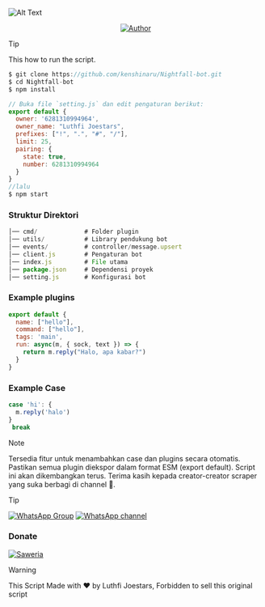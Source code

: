 ![Alt Text](https://files.catbox.moe/7rd8t5.jpg)
<p align="center">
<a href="https://github.com/kenshinaru"><img title="Author" src="https://img.shields.io/badge/Creator-Luthfi Joestars-red.svg?style=for-the-badge&logo=github"></a>
</p>

> [!TIP]
> This how to run the script.
```js
$ git clone https://github.com/kenshinaru/Nightfall-bot.git
$ cd Nightfall-bot
$ npm install

// Buka file `setting.js` dan edit pengaturan berikut:  
export default {
  owner: '6281310994964',
  owner_name: "Luthfi Joestars",
  prefixes: ["!", ".", "#", "/"],
  limit: 25,
  pairing: {
    state: true,
    number: 6281310994964
  }
}
//lalu
$ npm start
```

### Struktur Direktori
```js
│── cmd/             # Folder plugin
│── utils/           # Library pendukung bot
│── events/          # controller/message.upsert
│── client.js        # Pengaturan bot
│── index.js         # File utama
│── package.json     # Dependensi proyek
│── setting.js       # Konfigurasi bot
```

### Example plugins
```js
export default {
  name: ["hello"],
  command: ["hello"],
  tags: 'main',
  run: async(m, { sock, text }) => {
    return m.reply("Halo, apa kabar?")
  }
}
```

### Example Case
```js
case 'hi': {
  m.reply('halo')
}
 break
```

> [!NOTE]
> Tersedia fitur untuk menambahkan case dan plugins secara otomatis.
> Pastikan semua plugin diekspor dalam format ESM (export default).
> Script ini akan dikembangkan terus.
> Terima kasih kepada creator-creator scraper yang suka berbagi di channel 🫡.

> [!TIP]
[![WhatsApp Group](https://img.shields.io/badge/WhatsApp%20Group-25D366?style=for-the-badge&logo=whatsapp&logoColor=white)](https://chat.whatsapp.com/IAeLNlXD1Y1BogudzDlGiV)
[![WhatsApp channel](https://img.shields.io/badge/WhatsApp%20Channel-25D366?style=for-the-badge&logo=whatsapp&logoColor=white)](https://whatsapp.com/channel/0029VaXH9kE0G0XZqZFYKo0K)

### Donate
 <a href="https://saweria.co/donate/kenshinn"><img alt="Saweria" src="https://img.shields.io/badge/Saweria-F16061?style=for-the-badge&logo=ko-fi&logoColor=white" /></a>

> [!WARNING]
> This Script Made with ❤️ by Luthfi Joestars, Forbidden to sell this original script
